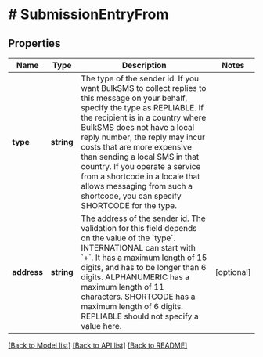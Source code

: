 # # SubmissionEntryFrom

## Properties

Name | Type | Description | Notes
------------ | ------------- | ------------- | -------------
**type** | **string** | The type of the sender id.  If you want BulkSMS to collect replies to this message on your behalf, specify the type as REPLIABLE.  If the recipient is in a country where BulkSMS does not have a local reply number, the reply may incur costs that are more expensive than sending a local SMS in that country. If you operate a service from a shortcode in a locale that allows messaging from such a shortcode, you can specify SHORTCODE for the type. |
**address** | **string** | The address of the sender id.  The validation for this field depends on the value of the &#x60;type&#x60;. INTERNATIONAL can start with &#x60;+&#x60;. It has a maximum length of 15 digits, and has to be longer than 6 digits. ALPHANUMERIC has a maximum length of 11 characters. SHORTCODE has a maximum length of 6 digits. REPLIABLE should not specify a value here. | [optional]

[[Back to Model list]](../../README.md#models) [[Back to API list]](../../README.md#endpoints) [[Back to README]](../../README.md)
